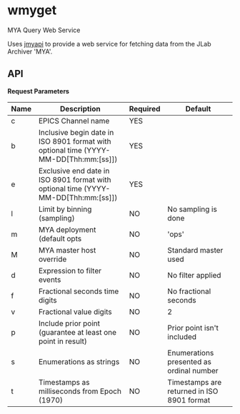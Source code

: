 # wmyget
MYA Query Web Service

Uses [jmyapi](https://github.com/JeffersonLab/jmyapi) to provide a web service for fetching data from the JLab Archiver 'MYA'.

## API    

**Request Parameters**     

| Name  | Description                                                  | Required | Default                                    |   
|-------|--------------------------------------------------------------|----------|--------------------------------------------|   
| c     | EPICS Channel name                                           | YES      |                                            |  
| b     | Inclusive begin date in ISO 8901 format with optional time (YYYY-MM-DD[Thh:mm:[ss]]) | YES |  |  
| e     | Exclusive end date in ISO 8901 format with optional time (YYYY-MM-DD[Thh:mm:[ss]]) | YES |   |
| l     | Limit by binning (sampling)                                  | NO       | No sampling is done                        | 
| m     | MYA deployment (default opts                                 | NO       | 'ops'                                      |   
| M     | MYA master host override                                     | NO       | Standard master used                       |   
| d     | Expression to filter events                                  | NO       | No filter applied                          |   
| f     | Fractional seconds time digits                               | NO       | No fractional seconds                      |    
| v     | Fractional value digits                                      | NO       | 2                                          |   
| p     | Include prior point (guarantee at least one point in result) | NO       | Prior point isn't included                 |   
| s     | Enumerations as strings                                      | NO       | Enumerations presented as ordinal number   |   
| t     | Timestamps as milliseconds from Epoch (1970)                 | NO       | Timestamps are returned in ISO 8901 format |   
